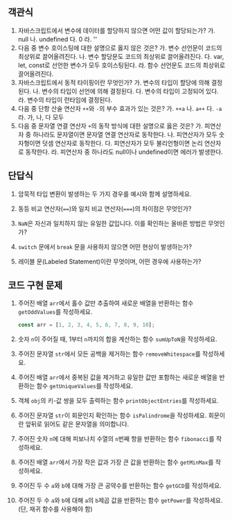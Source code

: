 ## 객관식

1. 자바스크립트에서 변수에 데이터를 할당하지 않으면 어떤 값이 할당되는가?
   가. null
   나. undefined
   다. 0
   라. ''
2. 다음 중 변수 호이스팅에 대한 설명으로 옳지 않은 것은?
   가. 변수 선언문이 코드의 최상위로 끌어올려진다.
   나. 변수 할당문도 코드의 최상위로 끌어올려진다.
   다. var, let, const로 선언한 변수가 모두 호이스팅된다.
   라. 함수 선언문도 코드의 최상위로 끌어올려진다.
3. 자바스크립트에서 동적 타이핑이란 무엇인가?
   가. 변수의 타입이 할당에 의해 결정된다.
   나. 변수의 타입이 선언에 의해 결정된다.
   다. 변수의 타입이 고정되어 있다.
   라. 변수의 타입이 런타임에 결정된다.
4. 다음 중 단항 산술 연산자 `++`와 `-`의 부수 효과가 있는 것은?
   가. `++a`
   나. `a++`
   다. `-a`
   라. 가, 나, 다 모두
5. 다음 중 문자열 연결 연산자 `+`의 동작 방식에 대한 설명으로 옳은 것은?
   가. 피연산자 중 하나라도 문자열이면 문자열 연결 연산자로 동작한다.
   나. 피연산자가 모두 숫자형이면 덧셈 연산자로 동작한다.
   다. 피연산자가 모두 불리언형이면 논리 연산자로 동작한다.
   라. 피연산자 중 하나라도 null이나 undefined이면 에러가 발생한다.

## 단답식

1. 암묵적 타입 변환이 발생하는 두 가지 경우를 예시와 함께 설명하세요.

2. 동등 비교 연산자(`==`)와 일치 비교 연산자(`===`)의 차이점은 무엇인가?

3. `NaN`은 자신과 일치하지 않는 유일한 값입니다. 이를 확인하는 올바른 방법은 무엇인가?

4. `switch` 문에서 `break` 문을 사용하지 않으면 어떤 현상이 발생하는가?

5. 레이블 문(Labeled Statement)이란 무엇이며, 어떤 경우에 사용하는가?

## 코드 구현 문제

1. 주어진 배열 `arr`에서 홀수 값만 추출하여 새로운 배열을 반환하는 함수 `getOddValues`를 작성하세요.

   ```jsx
   const arr = [1, 2, 3, 4, 5, 6, 7, 8, 9, 10];
   ```

2. 숫자 `n`이 주어질 때, 1부터 `n`까지의 합을 계산하는 함수 `sumUpToN`을 작성하세요.
3. 주어진 문자열 `str`에서 모든 공백을 제거하는 함수 `removeWhitespace`를 작성하세요.
4. 주어진 배열 `arr`에서 중복된 값을 제거하고 유일한 값만 포함하는 새로운 배열을 반환하는 함수 `getUniqueValues`를 작성하세요.
5. 객체 `obj`의 키-값 쌍을 모두 출력하는 함수 `printObjectEntries`를 작성하세요.
6. 주어진 문자열 `str`이 회문인지 확인하는 함수 `isPalindrome`을 작성하세요. 회문이란 앞뒤로 읽어도 같은 문자열을 의미합니다.
7. 주어진 숫자 `n`에 대해 피보나치 수열의 `n`번째 항을 반환하는 함수 `fibonacci`를 작성하세요.
8. 주어진 배열 `arr`에서 가장 작은 값과 가장 큰 값을 반환하는 함수 `getMinMax`를 작성하세요.
9. 주어진 두 수 `a`와 `b`에 대해 가장 큰 공약수를 반환하는 함수 `getGCD`를 작성하세요.
10. 주어진 두 수 `a`와 `b`에 대해 `a`의 `b`제곱 값을 반환하는 함수 `getPower`를 작성하세요. (단, 재귀 함수를 사용해야 함)
